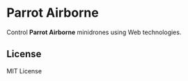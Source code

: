 # Parrot Airborne

Control **Parrot Airborne** minidrones using Web technologies.


## License

MIT License
